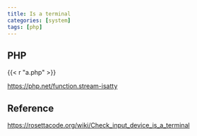 ```yaml
---
title: Is a terminal
categories: [system]
tags: [php]
---
```


## PHP

{{< r "a.php" >}}

<https://php.net/function.stream-isatty>

## Reference

<https://rosettacode.org/wiki/Check_input_device_is_a_terminal>
